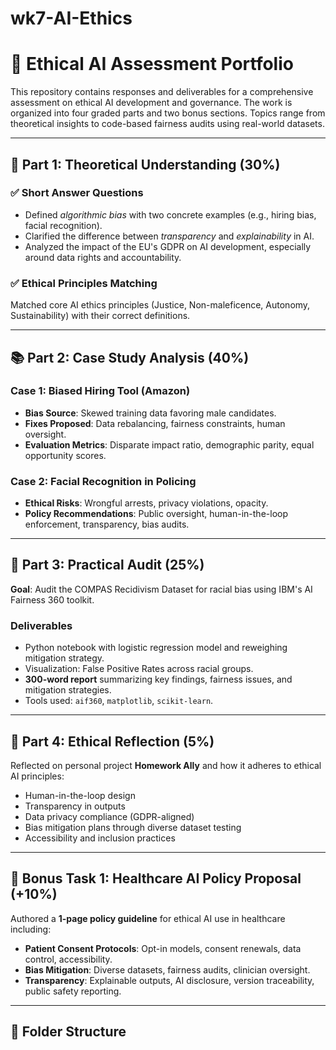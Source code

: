 # wk7-AI-Ethics
# 🤖 Ethical AI Assessment Portfolio

This repository contains responses and deliverables for a comprehensive assessment on ethical AI development and governance. The work is organized into four graded parts and two bonus sections. Topics range from theoretical insights to code-based fairness audits using real-world datasets.

---

## 📘 Part 1: Theoretical Understanding (30%)

### ✅ Short Answer Questions
- Defined *algorithmic bias* with two concrete examples (e.g., hiring bias, facial recognition).
- Clarified the difference between *transparency* and *explainability* in AI.
- Analyzed the impact of the EU's GDPR on AI development, especially around data rights and accountability.

### ✅ Ethical Principles Matching
Matched core AI ethics principles (Justice, Non-maleficence, Autonomy, Sustainability) with their correct definitions.

---

## 📚 Part 2: Case Study Analysis (40%)

### Case 1: Biased Hiring Tool (Amazon)
- **Bias Source**: Skewed training data favoring male candidates.
- **Fixes Proposed**: Data rebalancing, fairness constraints, human oversight.
- **Evaluation Metrics**: Disparate impact ratio, demographic parity, equal opportunity scores.

### Case 2: Facial Recognition in Policing
- **Ethical Risks**: Wrongful arrests, privacy violations, opacity.
- **Policy Recommendations**: Public oversight, human-in-the-loop enforcement, transparency, bias audits.

---

## 🧪 Part 3: Practical Audit (25%)

**Goal**: Audit the COMPAS Recidivism Dataset for racial bias using IBM's AI Fairness 360 toolkit.

### Deliverables
- Python notebook with logistic regression model and reweighing mitigation strategy.
- Visualization: False Positive Rates across racial groups.
- **300-word report** summarizing key findings, fairness issues, and mitigation strategies.
- Tools used: `aif360`, `matplotlib`, `scikit-learn`.

---

## 🧠 Part 4: Ethical Reflection (5%)

Reflected on personal project **Homework Ally** and how it adheres to ethical AI principles:
- Human-in-the-loop design
- Transparency in outputs
- Data privacy compliance (GDPR-aligned)
- Bias mitigation plans through diverse dataset testing
- Accessibility and inclusion practices

---

## 🎁 Bonus Task 1: Healthcare AI Policy Proposal (+10%)

Authored a **1-page policy guideline** for ethical AI use in healthcare including:
- **Patient Consent Protocols**: Opt-in models, consent renewals, data control, accessibility.
- **Bias Mitigation**: Diverse datasets, fairness audits, clinician oversight.
- **Transparency**: Explainable outputs, AI disclosure, version traceability, public safety reporting.

---

## 📎 Folder Structure
